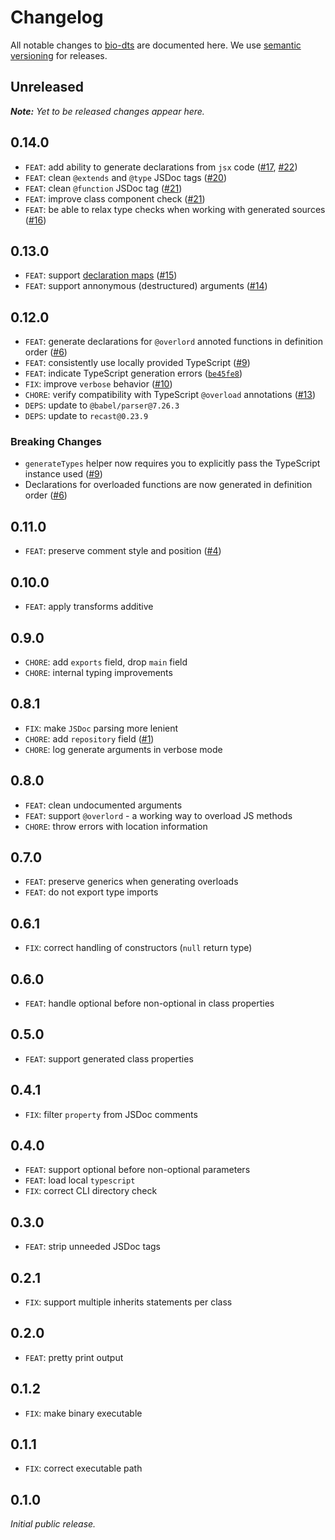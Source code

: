 # Changelog

All notable changes to [bio-dts](https://github.com/nikku/bio-dts) are documented here. We use [semantic versioning](http://semver.org/) for releases.

## Unreleased

_**Note:** Yet to be released changes appear here._

## 0.14.0

* `FEAT`: add ability to generate declarations from `jsx` code ([#17](https://github.com/nikku/bio-dts/issues/17), [#22](https://github.com/nikku/bio-dts/pull/22))
* `FEAT`: clean `@extends` and `@type` JSDoc tags ([#20](https://github.com/nikku/bio-dts/pull/20))
* `FEAT`: clean `@function` JSDoc tag ([#21](https://github.com/nikku/bio-dts/pull/21))
* `FEAT`: improve class component check ([#21](https://github.com/nikku/bio-dts/pull/21))
* `FEAT`: be able to relax type checks when working with generated sources ([#16](https://github.com/nikku/bio-dts/pull/16))

## 0.13.0

* `FEAT`: support [declaration maps](https://www.typescriptlang.org/tsconfig/declarationMap.html) ([#15](https://github.com/nikku/bio-dts/pull/15))
* `FEAT`: support annonymous (destructured) arguments ([#14](https://github.com/nikku/bio-dts/pull/14))

## 0.12.0

* `FEAT`: generate declarations for `@overlord` annoted functions in definition order ([#6](https://github.com/nikku/bio-dts/pull/6))
* `FEAT`: consistently use locally provided TypeScript ([#9](https://github.com/nikku/bio-dts/pull/9))
* `FEAT`: indicate TypeScript generation errors ([`be45fe8`](https://github.com/nikku/bio-dts/commit/be45fe884f018674f985c90735eef1838bb65330))
* `FIX`: improve `verbose` behavior ([#10](https://github.com/nikku/bio-dts/pull/10))
* `CHORE`: verify compatibility with TypeScript `@overload` annotations ([#13](https://github.com/nikku/bio-dts/pull/13))
* `DEPS`: update to `@babel/parser@7.26.3`
* `DEPS`: update to `recast@0.23.9`

### Breaking Changes

* `generateTypes` helper now requires you to explicitly pass the TypeScript instance used ([#9](https://github.com/nikku/bio-dts/pull/9))
* Declarations for overloaded functions are now generated in definition order ([#6](https://github.com/nikku/bio-dts/pull/6))

## 0.11.0

* `FEAT`: preserve comment style and position ([#4](https://github.com/nikku/bio-dts/pull/4))

## 0.10.0

* `FEAT`: apply transforms additive

## 0.9.0

* `CHORE`: add `exports` field, drop `main` field
* `CHORE`: internal typing improvements

## 0.8.1

* `FIX`: make `JSDoc` parsing more lenient
* `CHORE`: add `repository` field ([#1](https://github.com/nikku/bio-dts/pull/1))
* `CHORE`: log generate arguments in verbose mode

## 0.8.0

* `FEAT`: clean undocumented arguments
* `FEAT`: support `@overlord` - a working way to overload JS methods
* `CHORE`: throw errors with location information

## 0.7.0

* `FEAT`: preserve generics when generating overloads
* `FEAT`: do not export type imports

## 0.6.1

* `FIX`: correct handling of constructors (`null` return type)

## 0.6.0

* `FEAT`: handle optional before non-optional in class properties

## 0.5.0

* `FEAT`: support generated class properties

## 0.4.1

* `FIX`: filter `property` from JSDoc comments

## 0.4.0

* `FEAT`: support optional before non-optional parameters
* `FEAT`: load local `typescript`
* `FIX`: correct CLI directory check

## 0.3.0

* `FEAT`: strip unneeded JSDoc tags

## 0.2.1

* `FIX`: support multiple inherits statements per class

## 0.2.0

* `FEAT`: pretty print output

## 0.1.2

* `FIX`: make binary executable

## 0.1.1

* `FIX`: correct executable path

## 0.1.0

_Initial public release._
